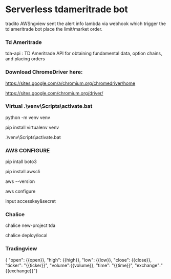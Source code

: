 # Serverless tdameritrade bot

tradito AWSngview sent the alert info lambda via webhook which trigger the td ameritrade bot place the limit/market order.

### Td Ameritrade

tda-api : TD Ameritrade API for obtaining fundamental data, option chains, and placing orders

### Download ChromeDriver here:

https://sites.google.com/a/chromium.org/chromedriver/home

https://sites.google.com/chromium.org/driver/

### Virtual .\venv\Scripts\activate.bat

python -m venv venv

pip install virtualenv venv

.\venv\Scripts\activate.bat

### AWS CONFIGURE

pip intall boto3

pip install awscli

aws --version

aws configure

input accesskey&secret

### Chalice

chalice new-project tda

chalice deploy/local

### Tradingview

{ "open": {{open}},
"high": {{high}},
"low": {{low}},
"close": {{close}},
"ticker": "{{ticker}}",
"volume":{{volume}},
"time": "{{time}}",
"exchange":"{{exchange}}"}
